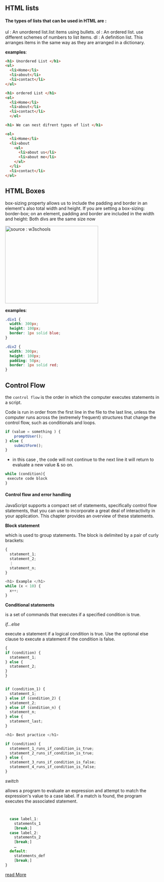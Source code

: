 
## **HTML lists**

#### The types of lists that can be used in HTML are :

ul : An unordered list.list items using bullets.
ol : An ordered list. use different schemes of numbers to list items.
dl : A definition list. This arranges items in the same way as they are arranged in a dictionary.

**examples**: 

```html
<h1> Unordered List </h1>
<ul>
  <li>Home</li>
  <li>about</li>
  <li>contact</li>
</ul>

<h1> ordered List </h1>
<ol>
  <li>Home</li>
  <li>about</li>
  <li>contact</li>
  </ol>

<h1> We can nest difrent types of list </h1>

<ol>
  <li>Home</li>
  <li>about
    <ul>
      <li>about us</li>
      <li>about me</li>
    </ul>
  </li>
  <li>contact</li>
</ol>

```

## **HTML Boxes**

box-sizing property allows us to include the padding and border in an element's also total width and height. If you are setting a  box-sizing: border-box; on an element, padding and border are included in the width and height: Both divs are the same size now

<img src="https://i.imgur.com/3JCVnRo.png" width="300" height="250" alt="source : w3schools">


**examples**: 

```css
.div1 {
  width: 300px;
  height: 100px;
  border: 1px solid blue;
}

.div2 {
  width: 300px;
  height: 100px;
  padding: 50px;
  border: 1px solid red;
}
```

## **Control Flow**

the `control flow` is the order in which the computer executes statements in a script.

Code is run in order from the first line in the file to the last line, unless the computer runs across the (extremely frequent) structures that change the control flow, such as conditionals and loops. 

```js 
if (value = something ) {
    promptUser();
} else {
    submitForm();
}
```
- in this case , the code will not continue to the next line it will return to evaluate a new value & so on.

```js 
while (condition){
 execute code block
}
```
#### Control flow and error handling

JavaScript supports a compact set of statements, specifically control flow statements, that you can use to incorporate a great deal of interactivity in your application. This chapter provides an overview of these statements.   

**Block statement**

which is used to group statements. The block is delimited by a pair of curly brackets:

```js
{
  statement_1;
  statement_2;
  ⋮
  statement_n;
}

<h1> Example </h1>
while (x < 10) {
  x++;
}

```
**Conditional statements**

is a set of commands that executes if a specified condition is true. 

*if...else*

execute a statement if a logical condition is true. Use the optional else clause to execute a statement if the condition is false.


```js
{
if (condition) {
  statement_1;
} else {
  statement_2;
}
}


if (condition_1) {
  statement_1;
} else if (condition_2) {
  statement_2;
} else if (condition_n) {
  statement_n;
} else {
  statement_last;
}

<h1> Best practice </h1>

if (condition) {
  statement_1_runs_if_condition_is_true;
  statement_2_runs_if_condition_is_true;
} else {
  statement_3_runs_if_condition_is_false;
  statement_4_runs_if_condition_is_false;
}

```

*switch*

allows a program to evaluate an expression and attempt to match the expression's value to a case label. If a match is found, the program executes the associated statement.

```js


  case label_1:
    statements_1
    [break;]
  case label_2:
    statements_2
    [break;]
    …
  default:
    statements_def
    [break;]
}

```

[read More](https://developer.mozilla.org/en-US/docs/Web/JavaScript/Guide/Control_flow_and_error_handling)

